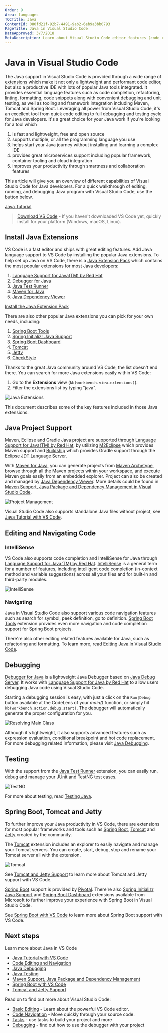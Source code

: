 ```yaml
---
Order: 9
Area: languages
TOCTitle: Java
ContentId: 080fd21f-92b7-4491-9ab2-6eb9a3bb0793
PageTitle: Java in Visual Studio Code
DateApproved: 3/7/2018
MetaDescription: Learn about Visual Studio Code editor features (code completion, debugging, snippets, linting) for Java.
---
```

# Java in Visual Studio Code

The Java support in Visual Studio Code is provided through a wide range of [extensions](/docs/editor/extension-gallery.md) which make it not only a lightweight and performant code editor, but also a productive IDE with lots of popular Java tools integrated. It provides essential language features such as code completion, refactoring, linting, formatting, code snippets along with convenient debugging and unit testing, as well as tooling and framework integration including Maven, Tomcat and Spring Boot. Leveraging all power from Visual Studio Code, it's an excellent tool from quick code editing to full debugging and testing cycle for Java developers. It's a great choice for your Java work if you're looking for a tool which

1. is fast and lightweight, free and open source
2. supports multiple, or all the programming language you use
3. helps start your Java journey without installing and learning a complex IDE
4. provides great microservices support including popular framework, container tooling and cloud integration
5. improves your productivity through smartness and collaboration features

This article will give you an overview of different capabilities of Visual Studio Code for Java developers. For a quick walkthrough of editing, running, and debugging Java program with Visual Studio Code, use the button below.

<a class="tutorial-next-btn" href="/docs/java/java-tutorial">Java Tutorial</a>

> [Download VS Code](/download) - If you haven't downloaded VS Code yet, quickly install for your platform (Windows, macOS, Linux).

## Install Java Extensions

VS Code is a fast editor and ships with great editing features. Add Java language support to VS Code by installing the popular Java extensions. To help set up Java on VS Code, there is a [Java Extension Pack](https://marketplace.visualstudio.com/items?itemName=vscjava.vscode-java-pack) which contains the most popular extensions for most Java developers:

1. [Language Support for Java(TM) by Red Hat](https://marketplace.visualstudio.com/items?itemName=redhat.java)
2. [Debugger for Java](https://marketplace.visualstudio.com/items?itemName=vscjava.vscode-java-debug)
3. [Java Test Runner](https://marketplace.visualstudio.com/items?itemName=vscjava.vscode-java-test)
4. [Maven for Java](https://marketplace.visualstudio.com/items?itemName=vscjava.vscode-maven)
5. [Java Dependency Viewer](https://marketplace.visualstudio.com/items?itemName=vscjava.vscode-java-dependency)

<a class="tutorial-install-extension-btn" href="vscode:extension/vscjava.vscode-java-pack">Install the Java Extension Pack</a>

There are also other popular Java extensions you can pick for your own needs, including:

1. [Spring Boot Tools](https://marketplace.visualstudio.com/items?itemName=Pivotal.vscode-spring-boot)
2. [Spring Initializr Java Support](https://marketplace.visualstudio.com/items?itemName=vscjava.vscode-spring-initializr)
3. [Spring Boot Dashboard](https://marketplace.visualstudio.com/items?itemName=vscjava.vscode-spring-boot-dashboard)
4. [Tomcat](https://marketplace.visualstudio.com/items?itemName=adashen.vscode-tomcat)
5. [Jetty](https://marketplace.visualstudio.com/items?itemName=SummerSun.vscode-jetty)
6. [CheckStyle](https://marketplace.visualstudio.com/items?itemName=shengchen.vscode-checkstyle)

Thanks to the great Java community around VS Code, the list doesn't end there. You can search for more Java extensions easily within VS Code:

1. Go to the **Extensions** view (`kb(workbench.view.extensions)`).
2. Filter the extensions list by typing "java".

![Java Extensions](images/java/extensions.png)

This document describes some of the key features included in those Java extensions.

## Java Project Support

Maven, Eclipse and Gradle Java project are supported through [Language Support for Java(TM) by Red Hat](https://marketplace.visualstudio.com/items?itemName=redhat.java), by utilizing [M2Eclipse](https://www.eclipse.org/m2e/) which provides Maven support and [Buildship](https://github.com/eclipse/buildship) which provides Gradle support through the [Eclipse JDT Language Server](https://github.com/eclipse/eclipse.jdt.ls).

With [Maven for Java](https://marketplace.visualstudio.com/items?itemName=vscjava.vscode-maven), you can generate projects from [Maven Archetype](https://maven.apache.org/guides/introduction/introduction-to-archetypes.html), browse through all the Maven projects within your workspace, and execute Maven goals easily from an embedded explorer. Project can also be created and managed by [Java Dependency Viewer](https://marketplace.visualstudio.com/items?itemName=vscjava.vscode-java-dependency). More details could be found in [Maven Support, Java Package and Dependency Management in Visual Studio Code](/docs/java/java-project.md).

![Project Management](images/java/package-viewer.gif)

Visual Studio Code also supports standalone Java files without project, see [Java Tutorial with VS Code](/docs/java/java-tutorial.md).

## Editing and Navigating Code

### IntelliSense

VS Code also supports code completion and IntelliSense for Java through [Language Support for Java(TM) by Red Hat](https://marketplace.visualstudio.com/items?itemName=redhat.java). [IntelliSense](/docs/editor/intellisense.md) is a general term for a number of features, including intelligent code completion (in-context method and variable suggestions) across all your files and for built-in and third-party modules.

![IntelliSense](images/java/intellisense.gif)

### Navigating

Java in Visual Studio Code also support various code navigation features such as search for symbol, peek definition, go to definition. [Spring Boot Tools](https://marketplace.visualstudio.com/items?itemName=Pivotal.vscode-spring-boot) extension provides even more navigation and code completion support for Spring Boot projects.

There're also other editing related features available for Java, such as refactoring and formatting. To learn more, read [Editing Java in Visual Studio Code](/docs/java/java-editing.md).

## Debugging

[Debugger for Java](https://marketplace.visualstudio.com/items?itemName=vscjava.vscode-java-debug) is a lightweight Java Debugger based on [Java Debug Server](https://github.com/Microsoft/java-debug). It works with [Language Support for Java by Red Hat](https://marketplace.visualstudio.com/items?itemName=redhat.java) to allow users debugging Java code using Visual Studio Code.

Starting a debugging session is easy, with just a click on the `Run|Debug` button available at the CodeLens of your *main()* function, or simply hit `kb(workbench.action.debug.start)`. The debugger will automatically generate the proper configuration for you.

![Resolving Main Class](images/java/resolve-main.gif)

Although it's lightweight, it also supports advanced features such as expression evaluation, conditional breakpoint and hot code replacement. For more debugging related information, please visit [Java Debugging](/docs/java/java-debugging.md).

## Testing

With the support from the [Java Test Runner](https://marketplace.visualstudio.com/items?itemName=vscjava.vscode-java-test) extension, you can easily run, debug and manage your JUnit and TestNG test cases.

![TestNG](images/java/testng.gif)

For more about testing, read [Testing Java](/docs/java/java-testing.md).

## Spring Boot, Tomcat and Jetty

To further improve your Java productivity in VS Code, there are extensions for most popular frameworks and tools such as [Spring Boot](https://projects.spring.io/spring-boot/), [Tomcat](https://tomcat.apache.org/) and [Jetty](http://www.eclipse.org/jetty/) created by the community.

The [Tomcat](https://marketplace.visualstudio.com/items?itemName=adashen.vscode-tomcat) extension includes an explorer to easily navigate and manage your Tomcat servers. You can create, start, debug, stop and rename your Tomcat server all with the extension.

![Tomcat](images/java/tomcat.gif)

See [Tomcat and Jetty Support](/docs/java/java-tomcat-jetty.md) to learn more about Tomcat and Jetty support with VS Code.

[Spring Boot](https://projects.spring.io/spring-boot/) support is provided by [Pivotal](https://marketplace.visualstudio.com/search?term=publisher%3A%22Pivotal%22&target=VSCode&category=All%20categories&sortBy=Relevance). There're also [Spring Initializr Java Support](https://marketplace.visualstudio.com/items?itemName=vscjava.vscode-spring-initializr) and [Spring Boot Dashboard](https://marketplace.visualstudio.com/items?itemName=vscjava.vscode-spring-boot-dashboard) extensions available from Microsoft to further improve your experience with Spring Boot in Visual Studio Code.

See [Spring Boot with VS Code](/docs/java/java-spring-boot.md) to learn more about Spring Boot support with VS Code.

## Next steps

Learn more about Java in VS Code

* [Java Tutorial with VS Code](/docs/java/java-tutorial.md)
* [Code Editing and Navigation](/docs/java/java-editing.md)
* [Java Debugging](/docs/java/java-debugging.md)
* [Java Testing](/docs/java/java-testing.md)
* [Maven Support, Java Package and Dependency Management](/docs/java/java-project.md)
* [Spring Boot with VS Code](/docs/java/java-spring-boot.md)
* [Tomcat and Jetty Support](/docs/java/java-tomcat-jetty.md)

Read on to find out more about Visual Studio Code:

* [Basic Editing](/docs/editor/codebasics.md) - Learn about the powerful VS Code editor.
* [Code Navigation](/docs/editor/editingevolved.md) - Move quickly through your source code.
* [Tasks](/docs/editor/tasks.md) - use tasks to build your project and more
* [Debugging](/docs/editor/debugging.md) - find out how to use the debugger with your project
